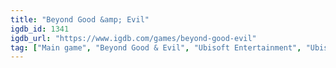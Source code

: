 ```yaml
---
title: "Beyond Good &amp; Evil"
igdb_id: 1341
igdb_url: "https://www.igdb.com/games/beyond-good-evil"
tag: ["Main game", "Beyond Good & Evil", "Ubisoft Entertainment", "Ubisoft Shanghai", "Ubisoft Montpellier", "Ubisoft Milan", "Shooter", "Puzzle", "Adventure", "Single player", "First person", "Third person", "Action", "Science fiction", "Stealth", "Open world"]
---
```

